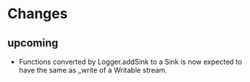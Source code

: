 # Changes

## upcoming

* Functions converted by Logger.addSink to a Sink is now expected to have the
  same as _write of a Writable stream.
